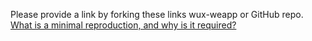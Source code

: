 Please provide a link by forking these links wux-weapp or GitHub repo.
[What is a minimal reproduction, and why is it required?](#repro-modal)
